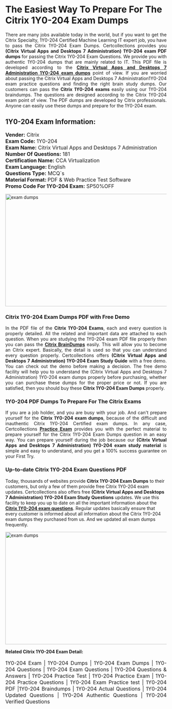 <h1>The Easiest Way To Prepare For The Citrix 1Y0-204 Exam Dumps</h1> <p style="text-align:justify">There are many jobs available today in the world, but if you want to get the Citrix Specialty, 1Y0-204 Certified Machine Learning IT expert job, you have to pass the Citrix 1Y0-204 Exam Dumps. Certcollections provides you <strong>(Citrix Virtual Apps and Desktops 7 Administration) 1Y0-204 exam PDF dumps</strong> for passing the Citrix 1Y0-204 Exam Questions. We provide you with authentic 1Y0-204 dumps that are mainly related to IT. This PDF file is developed according to the <a href="https://www.certsofficial.com/citrix/1y0-204-questions"><strong>Citrix Virtual Apps and Desktops 7 Administration 1Y0-204 exam dumps</strong></a> point of view. If you are worried about passing the Citrix Virtual Apps and Desktops 7 Administration1Y0-204 exam practice questions and finding the right brain study dumps. Our customers can pass the <strong>Citrix 1Y0-204 exams </strong>easily using our 1Y0-204 braindumps. The questions are designed according to the Citrix 1Y0-204 exam point of view. The PDF dumps are developed by Citrix professionals. Anyone can easily use these dumps and prepare for the 1Y0-204 exam.</p> <h2><strong>1Y0-204 Exam Information:</strong></h2> <p><span style="font-size:16px"><strong>Vender:</strong> Citrix<br /> <strong>Exam Code:</strong> 1Y0-204<br /> <strong>Exam Name:</strong> Citrix Virtual Apps and Desktops 7 Administration<br /> <strong>Number Of Questions:</strong> 181<br /> <strong>Certification Name:</strong> CCA Virtualization<br /> <strong>Exam Language: </strong>English<br /> <strong>Questions Type:</strong> MCQ`s<br /> <strong>Material Format: </strong>PDF & Web Practice Test Software<br /> <strong>Promo Code For 1Y0-204 Exam:</strong> SP50%OFF</span></p> <p><a href="https://www.certsofficial.com/citrix/1y0-204-questions" rel="no-follow"><img alt="exam dumps" src="https://www.certcollections.com/uploads/content/certsofficial.jpg" style="height:350px; width:750px" /></a></p> <h3><strong>Citrix 1Y0-204 Exam Dumps PDF with Free Demo</strong></h3> <p style="text-align:justify">In the PDF file of the <strong>Citrix 1Y0-204 Exams</strong>, each and every question is properly detailed. All the related and important data are attached to each question. When you are studying the 1Y0-204 exam PDF file properly then you can pass the <a href="https://www.certsofficial.com/citrix-dumps"><strong>Citrix BrainDumps</strong></a> easily. This will allow you to become an Citrix expert. Basically, the detail is used so that you can understand every question properly. Certcollections offers <strong>(Citrix Virtual Apps and Desktops 7 Administration) 1Y0-204 Exam Study Guide</strong> with a free demo. You can check out the demo before making a decision. The free demo facility will help you to understand the (Citrix Virtual Apps and Desktops 7 Administration) 1Y0-204 exam dumps properly before purchasing, whether you can purchase these dumps for the proper price or not. If you are satisfied, then you should buy these <strong>Citrix 1Y0-204 Exam Dumps</strong> properly.</p> <h3><strong>1Y0-204 PDF Dumps To Prepare For The Citrix Exams</strong></h3> <p style="text-align:justify">If you are a job holder, and you are busy with your job. And can't prepare yourself for the <strong>Citrix 1Y0-204 exam dumps</strong>, because of the difficult and inauthentic Citrix 1Y0-204 Certified exam dumps. In any case, Certcollections <strong><a href="https://www.certsofficial.com/">Practice Exam</a></strong> provides you with the perfect material to prepare yourself for the Citrix 1Y0-204 Exam Dumps question in an easy way. You can prepare yourself during the job because our <strong>(Citrix Virtual Apps and Desktops 7 Administration) 1Y0-204 exam study material</strong> is simple and easy to understand, and you get a 100% success guarantee on your First Try.</p> <h3><strong>Up-to-date Citrix 1Y0-204 Exam Questions PDF</strong></h3> <p>Today, thousands of websites provide <strong>Citrix 1Y0-204 Exam Dumps</strong> to their customers, but only a few of them provide free Citrix 1Y0-204 exam updates. Certcollections also offers free <strong>(Citrix Virtual Apps and Desktops 7 Administration) 1Y0-204 Exam Study Questions</strong> updates. We use this facility to keep you up to date on all the important information about the <a href="https://www.certsofficial.com/citrix/1y0-204-questions"><strong>Citrix 1Y0-204 exam questions</strong></a>. Regular updates basically ensure that every customer is informed about all information about the Citrix 1Y0-204 exam dumps they purchased from us. And we updated all exam dumps frequently.</p> <p><a href="https://www.certsofficial.com/citrix/1y0-204-questions"><img alt="exam dumps " src="https://www.certcollections.com/uploads/content/certsofficial2.jpg" style="height:350px; width:750px" /></a></p> <p style="text-align:justify"><span style="font-size:14px"><strong>Related Citrix 1Y0-204 Exam Detail:</strong></span><br /> <br /> <span style="font-size:16px">1Y0-204 Exam | 1Y0-204 Dumps | 1Y0-204 Exam Dumps | 1Y0-204 Questions | 1Y0-204 Exam Questions | 1Y0-204 Questions & Answers | 1Y0-204 Practice Test | 1Y0-204 Practice Exam | 1Y0-204 Practice Questions | 1Y0-204 Exam Practice test | 1Y0-204 PDF |1Y0-204 Braindumps | 1Y0-204 Actual Questions | 1Y0-204 Updated Questions | 1Y0-204 Authentic Questions | 1Y0-204 Verified Questions</span></p>
